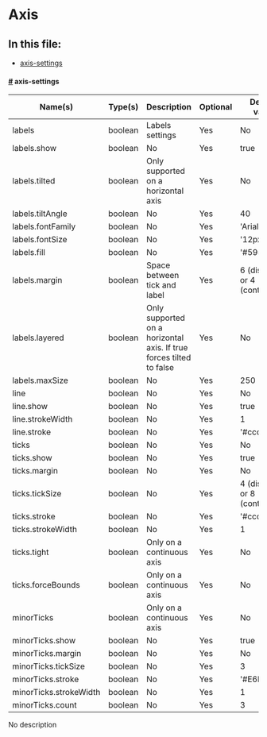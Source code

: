 # Axis

## In this file:

* <a href="#axis-settings">axis-settings</a>


#### <a name='axis-settings' href='#axis-settings'>#</a> axis-settings

|Name(s)|Type(s)|Description|Optional|Default value|
|-------|-------|-----------|--------|-------------|
| labels | boolean | Labels settings | Yes | No |
| labels.show | boolean | No | Yes | true |
| labels.tilted | boolean | Only supported on a horizontal axis | Yes | No |
| labels.tiltAngle | boolean | No | Yes | 40 |
| labels.fontFamily | boolean | No | Yes | &#x27;Arial&#x27; |
| labels.fontSize | boolean | No | Yes | &#x27;12px&#x27; |
| labels.fill | boolean | No | Yes | &#x27;#595959&#x27; |
| labels.margin | boolean | Space between tick and label | Yes | 6 (discrete) or 4 (continuous) |
| labels.layered | boolean | Only supported on a horizontal axis. If true forces tilted to false | Yes | No |
| labels.maxSize | boolean | No | Yes | 250 |
| line | boolean | No | Yes | No |
| line.show | boolean | No | Yes | true |
| line.strokeWidth | boolean | No | Yes | 1 |
| line.stroke | boolean | No | Yes | &#x27;#cccccc&#x27; |
| ticks | boolean | No | Yes | No |
| ticks.show | boolean | No | Yes | true |
| ticks.margin | boolean | No | Yes | No |
| ticks.tickSize | boolean | No | Yes | 4 (discrete) or 8 (continuous) |
| ticks.stroke | boolean | No | Yes | &#x27;#cccccc&#x27; |
| ticks.strokeWidth | boolean | No | Yes | 1 |
| ticks.tight | boolean | Only on a continuous axis | Yes | No |
| ticks.forceBounds | boolean | Only on a continuous axis | Yes | No |
| minorTicks | boolean | Only on a continuous axis | Yes | No |
| minorTicks.show | boolean | No | Yes | true |
| minorTicks.margin | boolean | No | Yes | No |
| minorTicks.tickSize | boolean | No | Yes | 3 |
| minorTicks.stroke | boolean | No | Yes | &#x27;#E6E6E6&#x27; |
| minorTicks.strokeWidth | boolean | No | Yes | 1 |
| minorTicks.count | boolean | No | Yes | 3 |

No description  

